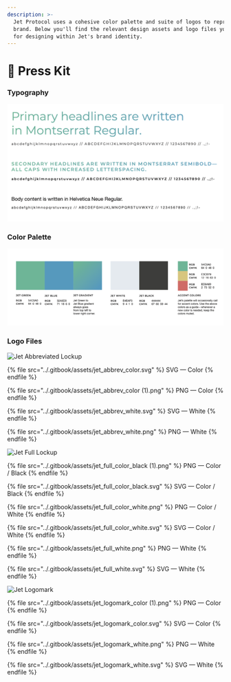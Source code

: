 ```yaml
---
description: >-
  Jet Protocol uses a cohesive color palette and suite of logos to represent the
  brand. Below you'll find the relevant design assets and logo files you'll need
  for designing within Jet's brand identity.
---
```


# 🔗 Press Kit

### Typography

![](<../.gitbook/assets/Screen Shot 2021-09-05 at 5.59.21 PM (1).png>)

###

### Color Palette

![](<../.gitbook/assets/Screen Shot 2021-09-05 at 6.01.22 PM.png>)

###

### Logo Files

![Jet Abbreviated Lockup](<../.gitbook/assets/jet\_abbrev\_color (1).png>)

{% file src="../.gitbook/assets/jet_abbrev_color.svg" %}
SVG — Color
{% endfile %}

{% file src="../.gitbook/assets/jet_abbrev_color (1).png" %}
PNG — Color
{% endfile %}

{% file src="../.gitbook/assets/jet_abbrev_white.svg" %}
SVG — White
{% endfile %}

{% file src="../.gitbook/assets/jet_abbrev_white.png" %}
PNG — White
{% endfile %}



![Jet Full Lockup](../.gitbook/assets/jet\_full\_color\_black.png)

{% file src="../.gitbook/assets/jet_full_color_black (1).png" %}
PNG — Color / Black
{% endfile %}

{% file src="../.gitbook/assets/jet_full_color_black.svg" %}
SVG — Color / Black
{% endfile %}

{% file src="../.gitbook/assets/jet_full_color_white.png" %}
PNG — Color / White
{% endfile %}

{% file src="../.gitbook/assets/jet_full_color_white.svg" %}
SVG — Color / White
{% endfile %}

{% file src="../.gitbook/assets/jet_full_white.png" %}
PNG — White
{% endfile %}

{% file src="../.gitbook/assets/jet_full_white.svg" %}
SVG — White
{% endfile %}



![Jet Logomark](../.gitbook/assets/jet\_logomark\_color.png)

{% file src="../.gitbook/assets/jet_logomark_color (1).png" %}
PNG — Color
{% endfile %}

{% file src="../.gitbook/assets/jet_logomark_color.svg" %}
SVG — Color
{% endfile %}

{% file src="../.gitbook/assets/jet_logomark_white.png" %}
PNG — White
{% endfile %}

{% file src="../.gitbook/assets/jet_logomark_white.svg" %}
SVG — White
{% endfile %}

